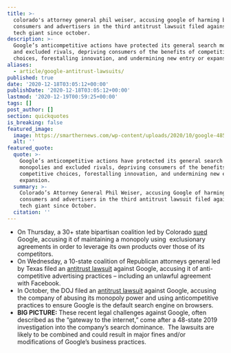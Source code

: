 ```yaml
---
title: >-
  colorado's attorney general phil weiser, accusing google of harming both
  consumers and advertisers in the third antitrust lawsuit filed against the
  tech giant since october.
description: >-
  Google’s anticompetitive actions have protected its general search monopolies
  and excluded rivals, depriving consumers of the benefits of competitive
  choices, forestalling innovation, and undermining new entry or expansion.
aliases:
  - article/google-antitrust-lawsuits/
published: true
date: '2020-12-18T03:05:12+00:00'
publishDate: '2020-12-18T03:05:12+00:00'
lastmod: '2020-12-19T00:59:25+00:00'
tags: []
post_author: []
section: quickquotes
is_breaking: false
featured_image:
  image: https://smarthernews.com/wp-content/uploads/2020/10/google-485611_640.png
  alt: ''
featured_quote:
  quote: >-
    Google’s anticompetitive actions have protected its general search
    monopolies and excluded rivals, depriving consumers of the benefits of
    competitive choices, forestalling innovation, and undermining new entry or
    expansion.
  summary: >-
    Colorado’s Attorney General Phil Weiser, accusing Google of harming both
    consumers and advertisers in the third antitrust lawsuit filed against the
    tech giant since October.
  citation: ''
---
```

*   On Thursday, a 30+ state bipartisan coalition led by Colorado [sued](\"https://coag.gov/app/uploads/2020/12/Colorado-et-al.-v.-Google-PUBLIC-REDACTED-Complaint.pdf\") Google, accusing it of maintaining a monopoly using  exclusionary agreements in order to leverage its own products over those of its competitors.
*   On Wednesday, a 10-state coalition of Republican attorneys general led by Texas filed an [antitrust lawsuit](\"https://www.texasattorneygeneral.gov/sites/default/files/images/admin/2020/Press/20201216%20COMPLAINT_REDACTED.pdf\") against Google, accusing it of anti-competitive advertising practices – including an unlawful agreement with Facebook.
*   In October, the DOJ filed an [antitrust lawsuit](\"https://www.justice.gov/opa/pr/justice-department-sues-monopolist-google-violating-antitrust-laws\") against Google, accusing the company of abusing its monopoly power and using anticompetitive practices to ensure Google is the default search engine on browsers.
*   **BIG PICTURE:** These recent legal challenges against Google, often described as the “gateway to the internet,” come after a 48-state 2019 investigation into the company’s search dominance.  The lawsuits are likely to be combined and could result in major fines and/or modifications of Google’s business practices.